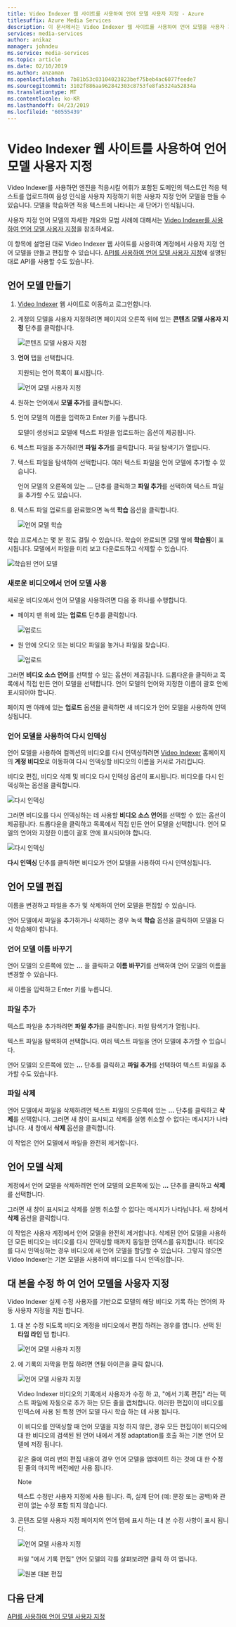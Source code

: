 ```yaml
---
title: Video Indexer 웹 사이트를 사용하여 언어 모델 사용자 지정 - Azure
titlesuffix: Azure Media Services
description: 이 문서에서는 Video Indexer 웹 사이트를 사용하여 언어 모델을 사용자 지정하는 방법을 설명합니다.
services: media-services
author: anikaz
manager: johndeu
ms.service: media-services
ms.topic: article
ms.date: 02/10/2019
ms.author: anzaman
ms.openlocfilehash: 7b81b53c03104023823bef75beb4ac6077feede7
ms.sourcegitcommit: 3102f886aa962842303c8753fe8fa5324a52834a
ms.translationtype: MT
ms.contentlocale: ko-KR
ms.lasthandoff: 04/23/2019
ms.locfileid: "60555439"
---
```

# <a name="customize-a-language-model-with-the-video-indexer-website"></a>Video Indexer 웹 사이트를 사용하여 언어 모델 사용자 지정

Video Indexer를 사용하면 엔진을 적응시킬 어휘가 포함된 도메인의 텍스트인 적응 텍스트를 업로드하여 음성 인식을 사용자 지정하기 위한 사용자 지정 언어 모델을 만들 수 있습니다. 모델을 학습하면 적응 텍스트에 나타나는 새 단어가 인식됩니다. 

사용자 지정 언어 모델의 자세한 개요와 모범 사례에 대해서는 [Video Indexer를 사용하여 언어 모델 사용자 지정](customize-language-model-overview.md)을 참조하세요.

이 항목에 설명된 대로 Video Indexer 웹 사이트를 사용하여 계정에서 사용자 지정 언어 모델을 만들고 편집할 수 있습니다. [API를 사용하여 언어 모델 사용자 지정](customize-language-model-with-api.md)에 설명된 대로 API를 사용할 수도 있습니다.

## <a name="create-a-language-model"></a>언어 모델 만들기

1. [Video Indexer](https://www.videoindexer.ai/) 웹 사이트로 이동하고 로그인합니다.
2. 계정의 모델을 사용자 지정하려면 페이지의 오른쪽 위에 있는 **콘텐츠 모델 사용자 지정** 단추를 클릭합니다.

   ![콘텐츠 모델 사용자 지정](./media/content-model-customization/content-model-customization.png)

3. **언어** 탭을 선택합니다.

    지원되는 언어 목록이 표시됩니다. 

    ![언어 모델 사용자 지정](./media/customize-language-model/customize-language-model.png)

4. 원하는 언어에서 **모델 추가**를 클릭합니다.
5. 언어 모델의 이름을 입력하고 Enter 키를 누릅니다.

    모델이 생성되고 모델에 텍스트 파일을 업로드하는 옵션이 제공됩니다.
6. 텍스트 파일을 추가하려면 **파일 추가**를 클릭합니다. 파일 탐색기가 열립니다.

7. 텍스트 파일을 탐색하여 선택합니다. 여러 텍스트 파일을 언어 모델에 추가할 수 있습니다.

    언어 모델의 오른쪽에 있는 **...** 단추를 클릭하고 **파일 추가**를 선택하여 텍스트 파일을 추가할 수도 있습니다.
8. 텍스트 파일 업로드를 완료했으면 녹색 **학습** 옵션을 클릭합니다.

    ![언어 모델 학습](./media/customize-language-model/train-model.png)

학습 프로세스는 몇 분 정도 걸릴 수 있습니다. 학습이 완료되면 모델 옆에 **학습됨**이 표시됩니다. 모델에서 파일을 미리 보고 다운로드하고 삭제할 수 있습니다.

![학습된 언어 모델](./media/customize-language-model/preview-model.png)

### <a name="using-a-language-model-on-a-new-video"></a>새로운 비디오에서 언어 모델 사용

새로운 비디오에서 언어 모델을 사용하려면 다음 중 하나를 수행합니다.

* 페이지 맨 위에 있는 **업로드** 단추를 클릭합니다. 

    ![업로드](./media/customize-language-model/upload.png)
* 원 안에 오디오 또는 비디오 파일을 놓거나 파일을 찾습니다.

    ![업로드](./media/customize-language-model/upload2.png)

그러면 **비디오 소스 언어**를 선택할 수 있는 옵션이 제공됩니다. 드롭다운을 클릭하고 목록에서 직접 만든 언어 모델을 선택합니다. 언어 모델의 언어와 지정한 이름이 괄호 안에 표시되어야 합니다.

페이지 맨 아래에 있는 **업로드** 옵션을 클릭하면 새 비디오가 언어 모델을 사용하여 인덱싱됩니다.

### <a name="using-a-language-model-to-reindex"></a>언어 모델을 사용하여 다시 인덱싱

언어 모델을 사용하여 컬렉션의 비디오를 다시 인덱싱하려면 [Video Indexer](https://www.videoindexer.ai/) 홈페이지의 **계정 비디오**로 이동하여 다시 인덱싱할 비디오의 이름을 커서로 가리킵니다.

비디오 편집, 비디오 삭제 및 비디오 다시 인덱싱 옵션이 표시됩니다. 비디오를 다시 인덱싱하는 옵션을 클릭합니다.

![다시 인덱싱](./media/customize-language-model/reindex1.png)

그러면 비디오를 다시 인덱싱하는 데 사용할 **비디오 소스 언어**를 선택할 수 있는 옵션이 제공됩니다. 드롭다운을 클릭하고 목록에서 직접 만든 언어 모델을 선택합니다. 언어 모델의 언어와 지정한 이름이 괄호 안에 표시되어야 합니다.

![다시 인덱싱](./media/customize-language-model/reindex.png)

**다시 인덱싱** 단추를 클릭하면 비디오가 언어 모델을 사용하여 다시 인덱싱됩니다.

## <a name="edit-a-language-model"></a>언어 모델 편집

이름을 변경하고 파일을 추가 및 삭제하여 언어 모델을 편집할 수 있습니다.

언어 모델에서 파일을 추가하거나 삭제하는 경우 녹색 **학습** 옵션을 클릭하여 모델을 다시 학습해야 합니다.

### <a name="rename-the-language-model"></a>언어 모델 이름 바꾸기

언어 모델의 오른쪽에 있는 **...** 을 클릭하고 **이름 바꾸기**를 선택하여 언어 모델의 이름을 변경할 수 있습니다. 

새 이름을 입력하고 Enter 키를 누릅니다.

### <a name="add-files"></a>파일 추가

텍스트 파일을 추가하려면 **파일 추가**를 클릭합니다. 파일 탐색기가 열립니다.

텍스트 파일을 탐색하여 선택합니다. 여러 텍스트 파일을 언어 모델에 추가할 수 있습니다.

언어 모델의 오른쪽에 있는 **...** 단추를 클릭하고 **파일 추가**를 선택하여 텍스트 파일을 추가할 수도 있습니다.

### <a name="delete-files"></a>파일 삭제

언어 모델에서 파일을 삭제하려면 텍스트 파일의 오른쪽에 있는 **...** 단추를 클릭하고 **삭제**를 선택합니다. 그러면 새 창이 표시되고 삭제를 실행 취소할 수 없다는 메시지가 나타납니다. 새 창에서 **삭제** 옵션을 클릭합니다.

이 작업은 언어 모델에서 파일을 완전히 제거합니다.

## <a name="delete-a-language-model"></a>언어 모델 삭제

계정에서 언어 모델을 삭제하려면 언어 모델의 오른쪽에 있는 **...** 단추를 클릭하고 **삭제**를 선택합니다.

그러면 새 창이 표시되고 삭제를 실행 취소할 수 없다는 메시지가 나타납니다. 새 창에서 **삭제** 옵션을 클릭합니다.

이 작업은 사용자 계정에서 언어 모델을 완전히 제거합니다. 삭제된 언어 모델을 사용하던 모든 비디오는 비디오를 다시 인덱싱할 때까지 동일한 인덱스를 유지합니다. 비디오를 다시 인덱싱하는 경우 비디오에 새 언어 모델을 할당할 수 있습니다. 그렇지 않으면 Video Indexer는 기본 모델을 사용하여 비디오를 다시 인덱싱합니다. 

## <a name="customize-language-models-by-correcting-transcripts"></a>대 본을 수정 하 여 언어 모델을 사용자 지정

Video Indexer 실제 수정 사용자를 기반으로 모델의 해당 비디오 기록 하는 언어의 자동 사용자 지정을 지원 합니다.

1. 대 본 수정 되도록 비디오 계정을 비디오에서 편집 하려는 경우를 엽니다. 선택 된 **타임 라인** 탭 합니다.

    ![언어 모델 사용자 지정](./media/customize-language-model/timeline.png)
1. 에 기록의 자막을 편집 하려면 연필 아이콘을 클릭 합니다. 

    ![언어 모델 사용자 지정](./media/customize-language-model/edits.png)

    Video Indexer 비디오의 기록에서 사용자가 수정 하 고, "에서 기록 편집" 라는 텍스트 파일에 자동으로 추가 하는 모든 줄을 캡처합니다. 이러한 편집이이 비디오를 인덱스에 사용 된 특정 언어 모델 다시 학습 하는 데 사용 됩니다. 
    
    이 비디오를 인덱싱할 때 언어 모델을 지정 하지 않은, 경우 모든 편집이이 비디오에 대 한 비디오의 검색된 된 언어 내에서 계정 adaptation를 호출 하는 기본 언어 모델에 저장 됩니다. 
    
    같은 줄에 여러 번의 편집 내용이 경우 언어 모델을 업데이트 하는 것에 대 한 수정 된 줄의 마지막 버전에만 사용 됩니다.  
    
    > [!NOTE]
    > 텍스트 수정만 사용자 지정에 사용 됩니다. 즉, 실제 단어 (예: 문장 또는 공백)와 관련이 없는 수정 포함 되지 않습니다. 
    
1. 콘텐츠 모델 사용자 지정 페이지의 언어 탭에 표시 하는 대 본 수정 사항이 표시 됩니다.

    ![언어 모델 사용자 지정](./media/customize-language-model/customize.png)

   파일 "에서 기록 편집" 언어 모델의 각를 살펴보려면 클릭 하 여 엽니다. 

    ![원본 대본 편집](./media/customize-language-model/from-transcript-edits.png)

## <a name="next-steps"></a>다음 단계

[API를 사용하여 언어 모델 사용자 지정](customize-language-model-with-api.md)
